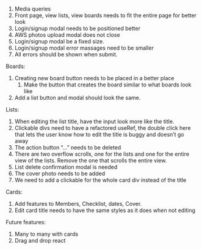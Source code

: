 1.  Media queries
2. Front page, view lists, view boards needs to fit the entire page for better look
3. Login/signup modal needs to be positioned better
4. AWS photos upload modal does not close
5. Login/signup modal be a fixed size.
6. Login/signup modal error massages need to be smaller
7. All errors should be shown when submit.

Boards:
1. Creating new board button needs to be placed in a better place
    1. Make the button that creates the board similar to what boards look like
2. Add a list button and modal should look the same.

Lists:
1. When editing the list title, have the input look more like the title.
2. Clickable divs need to have a refactored useRef, the double click here that lets the user know how to edit the title is buggy and doesn’t go away
3. The action button “…” needs to be deleted
4. There are two overflow scrolls, one for the lists and one for the entire view of the lists. Remove the one that scrolls the entire view.
5. List delete confirmation modal is needed
6. The cover photo needs to be added
7. We need to add a clickable for the whole card div instead of the title

Cards:
1. Add features to Members, Checklist, dates, Cover.
2. Edit card title needs to have the same styles as it does when not editing



Future features:
1. Many to many with cards
2. Drag and drop react
